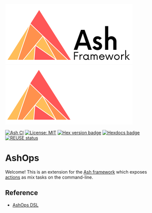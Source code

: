 <!--
SPDX-FileCopyrightText: 2025 James Harton

SPDX-License-Identifier: MIT
-->

![Logo](https://github.com/ash-project/ash/blob/main/logos/cropped-for-header-black-text.png?raw=true#gh-light-mode-only)
![Logo](https://github.com/ash-project/ash/blob/main/logos/cropped-for-header-white-text.png?raw=true#gh-dark-mode-only)

[![Ash CI](https://github.com/ash-project/ash_ops/actions/workflows/elixir.yml/badge.svg)](https://github.com/ash-project/ash_ops/actions/workflows/elixir.yml)
[![License: MIT](https://img.shields.io/badge/License-MIT-yellow.svg)](https://opensource.org/licenses/MIT)
[![Hex version badge](https://img.shields.io/hexpm/v/ash_ops.svg)](https://hex.pm/packages/ash_ops)
[![Hexdocs badge](https://img.shields.io/badge/docs-hexdocs-purple)](https://hexdocs.pm/ash_ops)
[![REUSE status](https://api.reuse.software/badge/github.com/ash-project/ash_ops)](https://api.reuse.software/info/github.com/ash-project/ash_ops)

# AshOps

Welcome! This is an extension for the [Ash framework](https://hexdocs.pm/ash)
which exposes [actions](https://hexdocs.pm/ash/actions.html) as mix tasks on the
command-line.

## Reference

- [AshOps DSL](documentation/dsls/DSL-AshOps.md)
